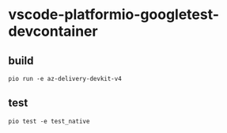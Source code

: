 # vscode-platformio-googletest-devcontainer

## build
    pio run -e az-delivery-devkit-v4
## test
    pio test -e test_native
